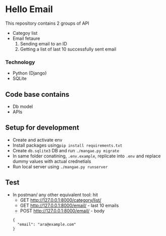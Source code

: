 # Hello Email
This repository contains 2 groups of API
- Categoy list
- Email fetaure 
  1. Sending email to an ID
  2. Getting a list of last 10 successfully sent email

### Technology 

* Python (Django)
* SQLite 

## Code base contains 
* Db model
* APIs 

## Setup for development
* Create and activate env
* Install packages using`pip install requirements.txt`
* Create `db.sqlite3` DB and run `./mangae.py migrate`
* In same folder conatining, `.env.example`, replicate into `.env` and replace dummy values with actual crednetials
* Run local server using `./mangae.py runserver`

## Test
- In postman/ any other equivalent tool: hit
   * GET  http://127.0.0.1:8000/category/list/  
   * GET http://127.0.0.1:8000/email/ - last 10 emails
   * POST http://127.0.0.1:8000/email/  - body 
    ```
    {
      "email": "ara@example.com"
    }
    ```

  
